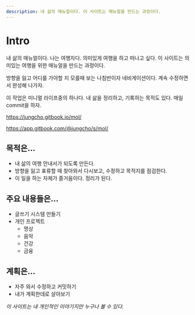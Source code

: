 ```yaml
---
description: 내 삶의 매뉴얼이다. 이 사이트는 매뉴얼을 만드는 과정이다.
---
```


# Intro

내 삶의 매뉴얼이다. 나는 여행자다. 의미있게 여행을 하고 떠나고 싶다. 이 사이트는 의미있는 여행을 위한 매뉴얼을 만드는 과정이다. 

방향을 잃고 어디를 가야할 지 모를때 보는 나침반이자 네비게이션이다. 계속 수정하면서 완성해 나가자.

이 작업은 미니멀 라이프중의 하나다. 내 삶을 정리하고, 기록하는 목적도 있다. 매일 commit을 하자.

https://jungcho.gitbook.io/mol/

https://app.gitbook.com/@jungcho/s/mol/

## 목적은...

* 내 삶의 여행 안내서가 되도록 만든다.
* 방향을 잃고 표류할 때 찾아와서 다시보고, 수정하고 목적지를 점검한다.
* 이 일을 하는 자체가 즐거움이다. 정리가 된다.

## 주요 내용들은...

* 글쓰기 시스템 만들기
* 개인 프로젝트
  * 명상
  * 음악
  * 건강
  * 금융

## 계획은...

* 자주 와서 수정하고 커밋하기
* 내가 계획한데로 살아보기

*이 사이트는 내 개인적인 이야기지만 누구나 볼 수 있다.*
